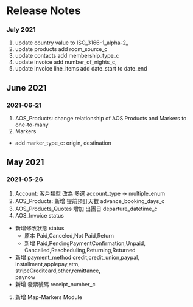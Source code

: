 # Release Notes

### July 2021

1. update country value to ISO_3166-1_alpha-2_
2. update products add room_source_c
3. update contacts add membership_type_c
4. update invoice add number_of_nights_c,
5. update invoice line_items add date_start to date_end

## June 2021

### 2021-06-21

1. AOS_Products: change relationship of AOS Products and Markers to one-to-many 
2. Markers
  * add marker_type_c: origin, destination

## May 2021

### 2021-05-26

1. Account: 客戶類型 改為 多選 account_type -> multiple_enum 
2. AOS_Products: 新增 提前預訂天數 advance_booking_days_c 
3. AOS_Products_Quotes 增加 出團日 departure_datetime_c
4. AOS_Invoice status 
  * 新增修改狀態 status
     * 原本
       Paid,Canceled,Not Paid,Return
     * 新增
       Paid,PendingPaymentConfirmation,Unpaid,<br>
       Cancelled,Rescheduling,Returning,Returned
  * 新增 payment_method
      credit,credit_union,paypal,<br>
      installment,applepay,atm,<br>
      stripeCreditcard,other,remittance,<br>
      paynow
  * 新增 發票號碼 receipt_number_c
5. 新增 Map-Markers Module
